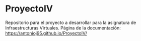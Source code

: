 # ProyectoIV
Repositorio para el proyecto a desarrollar para la asignatura de Infraestructuras Virtuales.
Página de la documentación: https://antonioj95.github.io/ProyectoIV/
